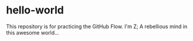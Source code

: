 # hello-world
This repository is for practicing the GitHub Flow.
I'm Z; A rebellious mind in this awesome world...
